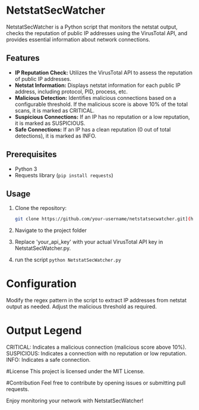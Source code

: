 # NetstatSecWatcher

NetstatSecWatcher is a Python script that monitors the netstat output, checks the reputation of public IP addresses using the VirusTotal API, and provides essential information about network connections.

## Features

- **IP Reputation Check:** Utilizes the VirusTotal API to assess the reputation of public IP addresses.
- **Netstat Information:** Displays netstat information for each public IP address, including protocol, PID, process, etc.
- **Malicious Detection:** Identifies malicious connections based on a configurable threshold. If the malicious score is above 10% of the total scans, it is marked as CRITICAL.
- **Suspicious Connections:** If an IP has no reputation or a low reputation, it is marked as SUSPICIOUS.
- **Safe Connections:** If an IP has a clean reputation (0 out of total detections), it is marked as INFO.

## Prerequisites

- Python 3
- Requests library (`pip install requests`)

## Usage

1. Clone the repository:

   ```bash
   git clone https://github.com/your-username/netstatsecwatcher.git](https://github.com/xpinux/NetstatSecWatcher.git```
  2. Navigate to the project folder
  3. Replace 'your_api_key' with your actual VirusTotal API key in NetstatSecWatcher.py.
  4. run the script `python NetstatSecWatcher.py`

# Configuration
Modify the regex pattern in the script to extract IP addresses from netstat output as needed.
Adjust the malicious threshold as required.

# Output Legend
CRITICAL: Indicates a malicious connection (malicious score above 10%).
SUSPICIOUS: Indicates a connection with no reputation or low reputation.
INFO: Indicates a safe connection.

#License
This project is licensed under the MIT License.

#Contribution
Feel free to contribute by opening issues or submitting pull requests.

Enjoy monitoring your network with NetstatSecWatcher!
